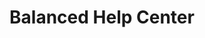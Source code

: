 ---
title: Balanced Help Center
template: redirect.html
url: https://support.balancedpayments.com/hc/en-us
resource: the Help Center

---